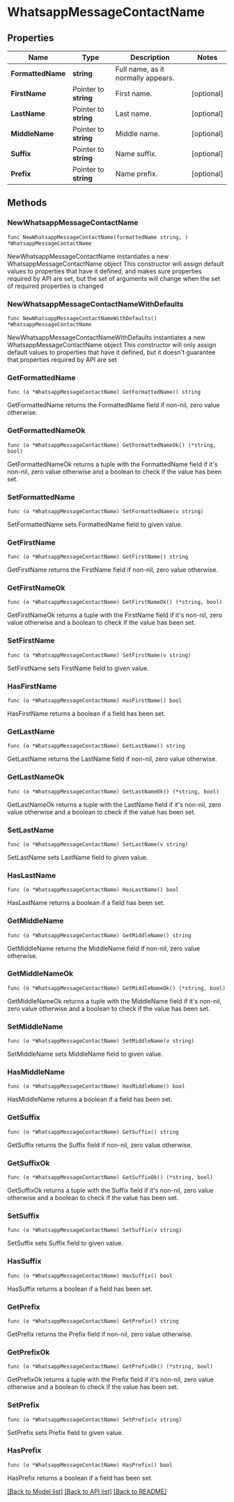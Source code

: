 # WhatsappMessageContactName

## Properties

Name | Type | Description | Notes
------------ | ------------- | ------------- | -------------
**FormattedName** | **string** | Full name, as it normally appears. | 
**FirstName** | Pointer to **string** | First name. | [optional] 
**LastName** | Pointer to **string** | Last name. | [optional] 
**MiddleName** | Pointer to **string** | Middle name. | [optional] 
**Suffix** | Pointer to **string** | Name suffix. | [optional] 
**Prefix** | Pointer to **string** | Name prefix. | [optional] 

## Methods

### NewWhatsappMessageContactName

`func NewWhatsappMessageContactName(formattedName string, ) *WhatsappMessageContactName`

NewWhatsappMessageContactName instantiates a new WhatsappMessageContactName object
This constructor will assign default values to properties that have it defined,
and makes sure properties required by API are set, but the set of arguments
will change when the set of required properties is changed

### NewWhatsappMessageContactNameWithDefaults

`func NewWhatsappMessageContactNameWithDefaults() *WhatsappMessageContactName`

NewWhatsappMessageContactNameWithDefaults instantiates a new WhatsappMessageContactName object
This constructor will only assign default values to properties that have it defined,
but it doesn't guarantee that properties required by API are set

### GetFormattedName

`func (o *WhatsappMessageContactName) GetFormattedName() string`

GetFormattedName returns the FormattedName field if non-nil, zero value otherwise.

### GetFormattedNameOk

`func (o *WhatsappMessageContactName) GetFormattedNameOk() (*string, bool)`

GetFormattedNameOk returns a tuple with the FormattedName field if it's non-nil, zero value otherwise
and a boolean to check if the value has been set.

### SetFormattedName

`func (o *WhatsappMessageContactName) SetFormattedName(v string)`

SetFormattedName sets FormattedName field to given value.


### GetFirstName

`func (o *WhatsappMessageContactName) GetFirstName() string`

GetFirstName returns the FirstName field if non-nil, zero value otherwise.

### GetFirstNameOk

`func (o *WhatsappMessageContactName) GetFirstNameOk() (*string, bool)`

GetFirstNameOk returns a tuple with the FirstName field if it's non-nil, zero value otherwise
and a boolean to check if the value has been set.

### SetFirstName

`func (o *WhatsappMessageContactName) SetFirstName(v string)`

SetFirstName sets FirstName field to given value.

### HasFirstName

`func (o *WhatsappMessageContactName) HasFirstName() bool`

HasFirstName returns a boolean if a field has been set.

### GetLastName

`func (o *WhatsappMessageContactName) GetLastName() string`

GetLastName returns the LastName field if non-nil, zero value otherwise.

### GetLastNameOk

`func (o *WhatsappMessageContactName) GetLastNameOk() (*string, bool)`

GetLastNameOk returns a tuple with the LastName field if it's non-nil, zero value otherwise
and a boolean to check if the value has been set.

### SetLastName

`func (o *WhatsappMessageContactName) SetLastName(v string)`

SetLastName sets LastName field to given value.

### HasLastName

`func (o *WhatsappMessageContactName) HasLastName() bool`

HasLastName returns a boolean if a field has been set.

### GetMiddleName

`func (o *WhatsappMessageContactName) GetMiddleName() string`

GetMiddleName returns the MiddleName field if non-nil, zero value otherwise.

### GetMiddleNameOk

`func (o *WhatsappMessageContactName) GetMiddleNameOk() (*string, bool)`

GetMiddleNameOk returns a tuple with the MiddleName field if it's non-nil, zero value otherwise
and a boolean to check if the value has been set.

### SetMiddleName

`func (o *WhatsappMessageContactName) SetMiddleName(v string)`

SetMiddleName sets MiddleName field to given value.

### HasMiddleName

`func (o *WhatsappMessageContactName) HasMiddleName() bool`

HasMiddleName returns a boolean if a field has been set.

### GetSuffix

`func (o *WhatsappMessageContactName) GetSuffix() string`

GetSuffix returns the Suffix field if non-nil, zero value otherwise.

### GetSuffixOk

`func (o *WhatsappMessageContactName) GetSuffixOk() (*string, bool)`

GetSuffixOk returns a tuple with the Suffix field if it's non-nil, zero value otherwise
and a boolean to check if the value has been set.

### SetSuffix

`func (o *WhatsappMessageContactName) SetSuffix(v string)`

SetSuffix sets Suffix field to given value.

### HasSuffix

`func (o *WhatsappMessageContactName) HasSuffix() bool`

HasSuffix returns a boolean if a field has been set.

### GetPrefix

`func (o *WhatsappMessageContactName) GetPrefix() string`

GetPrefix returns the Prefix field if non-nil, zero value otherwise.

### GetPrefixOk

`func (o *WhatsappMessageContactName) GetPrefixOk() (*string, bool)`

GetPrefixOk returns a tuple with the Prefix field if it's non-nil, zero value otherwise
and a boolean to check if the value has been set.

### SetPrefix

`func (o *WhatsappMessageContactName) SetPrefix(v string)`

SetPrefix sets Prefix field to given value.

### HasPrefix

`func (o *WhatsappMessageContactName) HasPrefix() bool`

HasPrefix returns a boolean if a field has been set.


[[Back to Model list]](../README.md#documentation-for-models) [[Back to API list]](../README.md#documentation-for-api-endpoints) [[Back to README]](../README.md)


